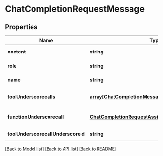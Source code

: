 # ChatCompletionRequestMessage

## Properties
Name | Type | Description | Notes
------------ | ------------- | ------------- | -------------
**content** | **string** |  | [default to null]
**role** | **string** |  | [default to null]
**name** | **string** |  | [default to null]
**toolUnderscorecalls** | [**array[ChatCompletionMessageToolCall]**](ChatCompletionMessageToolCall.md) |  | [optional] [default to null]
**functionUnderscorecall** | [**ChatCompletionRequestAssistantMessageFunctionCall**](ChatCompletionRequestAssistantMessageFunctionCall.md) |  | [optional] [default to null]
**toolUnderscorecallUnderscoreid** | **string** |  | [default to null]

[[Back to Model list]](../README.md#documentation-for-models) [[Back to API list]](../README.md#documentation-for-api-endpoints) [[Back to README]](../README.md)


